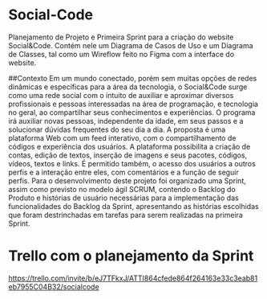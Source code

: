 # Social-Code
Planejamento de Projeto e Primeira Sprint para a criação do website Social&amp;Code. 
Contém nele um Diagrama de Casos de Uso e um Diagrama de Classes, tal como um Wireflow feito no Figma com a interface do website.

##Contexto
Em um mundo conectado, porém sem muitas opções de redes dinâmicas e específicas para a área da tecnologia, o Social&Code surge como uma rede social com o intuito de auxiliar e aproximar diversos profissionais e pessoas interessadas na área de programação, e tecnologia no geral, ao compartilhar seus conhecimentos e experiências. O programa irá auxiliar novas pessoas, independente da idade, em seus passos e a solucionar dúvidas frequentes do seu dia a dia. 
A proposta é uma plataforma Web com um feed interativo, com o compartilhamento de códigos e experiência dos usuários. A plataforma possibilita a criação de contas, edição de textos, inserção de imagens e seus pacotes, códigos, vídeos, textos e links. É permitido também, o acesso dos usuários a outros perfis e a interação entre eles, com comentários e a função de seguir perfis.
Para o desenvolvimento deste projeto foi organizado uma Sprint, assim como previsto no modelo ágil SCRUM, contendo o Backlog do Produto e  histórias de usuário necessárias para a implementação das funcionalidades do Backlog da Sprint, apresentando as histórias escolhidas que foram destrinchadas em tarefas para serem realizadas na primeira Sprint.

# Trello com o planejamento da Sprint
https://trello.com/invite/b/eJ7TFkxJ/ATTI864cfede864f264163e33c3eab81eb7955C04B32/socialcode
